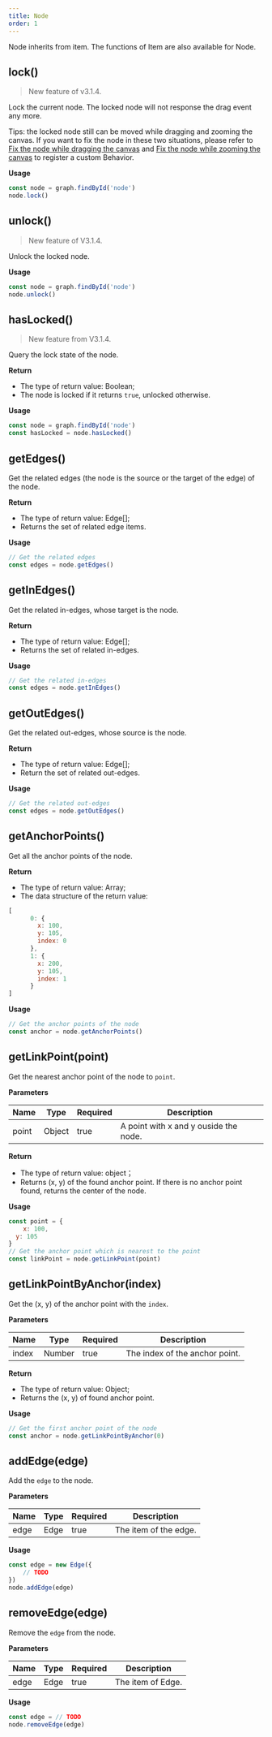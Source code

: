 ```yaml
---
title: Node
order: 1
---
```


Node inherits from item. The functions of Item are also available for Node.


## lock()
> New feature of v3.1.4.

Lock the current node. The locked node will not response the drag event any more.

Tips: the locked node still can be moved while dragging and zooming the canvas. If you want to fix the node in these two situations, please refer to [Fix the node while dragging the canvas](/zh/docs/manual/advanced/lock-node#拖动画布时候不处理锁定的节点) and [Fix the node while zooming the canvas](/zh/docs/manual/advanced/lock-node#拖动画布时候不处理锁定的节点) to register a custom Behavior.


**Usage**

```javascript
const node = graph.findById('node')
node.lock()
```


## unlock()
> New feature of V3.1.4.

Unlock the locked node.


**Usage**

```javascript
const node = graph.findById('node')
node.unlock()
```


## hasLocked()
> New feature from V3.1.4.

Query the lock state of the node.


**Return**

- The type of return value: Boolean;
- The node is locked if it returns `true`, unlocked otherwise.


**Usage**

```javascript
const node = graph.findById('node')
const hasLocked = node.hasLocked()
```


## getEdges()
Get the related edges (the node is the source or the target of the edge) of the node.


**Return**

- The type of return value: Edge[];
- Returns the set of related edge items.


**Usage**
```javascript
// Get the related edges
const edges = node.getEdges()
```


## getInEdges()
Get the related in-edges, whose target is the node.


**Return**

- The type of return value: Edge[];
- Returns the set of related in-edges.


**Usage**
```javascript
// Get the related in-edges
const edges = node.getInEdges()
```


## getOutEdges()
Get the related out-edges, whose source is the node.


**Return**

- The type of return value: Edge[];
- Return the set of related out-edges.


**Usage**
```javascript
// Get the related out-edges
const edges = node.getOutEdges()
```


## getAnchorPoints()
Get all the anchor points of the node.


**Return**

- The type of return value: Array;
- The data structure of the return value:
```javascript
[
      0: {
        x: 100, 
        y: 105,
        index: 0
      },
      1: {
        x: 200, 
        y: 105,
        index: 1
      }
]
```


**Usage**
```javascript
// Get the anchor points of the node
const anchor = node.getAnchorPoints()
```


## getLinkPoint(point)
Get the nearest anchor point of the node to `point`.


**Parameters**

| Name | Type | Required | Description |
| --- | --- | --- | --- |
| point | Object | true | A point with x and y ouside the node.  |



**Return**

- The type of return value: object；
- Returns (x, y) of the found anchor point. If there is no anchor point found, returns the center of the node.


**Usage**
```javascript
const point = {
	x: 100,
  y: 105
}
// Get the anchor point which is nearest to the point
const linkPoint = node.getLinkPoint(point)
```



## getLinkPointByAnchor(index)
Get the (x, y) of the anchor point with the `index`.


**Parameters**

| Name | Type | Required | Description |
| --- | --- | --- | --- |
| index | Number | true | The index of the anchor point. |



**Return**

- The type of return value: Object;
- Returns the (x, y) of found anchor point.


**Usage**
```javascript
// Get the first anchor point of the node
const anchor = node.getLinkPointByAnchor(0)
```

## addEdge(edge)
Add the `edge` to the node.


**Parameters**

| Name | Type | Required | Description |
| --- | --- | --- | --- |
| edge | Edge | true | The item of the edge. |



**Usage**
```javascript
const edge = new Edge({
	// TODO
})
node.addEdge(edge)
```


## removeEdge(edge)
Remove the `edge` from the node.


**Parameters**

| Name | Type | Required | Description |
| --- | --- | --- | --- |
| edge | Edge | true | The item of Edge. |



**Usage**
```javascript
const edge = // TODO
node.removeEdge(edge)
```
